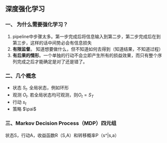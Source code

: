 ## 深度强化学习

### 一、 为什么需要强化学习？
1. pipeline中步骤太多。第一步完成后将信息输入到第二步，第二步完成后在到第三步，这样的话中间势必会有信息损失
2. **有限监督**。 知道想要做什么，但不知道如何去得到（知道结果，不知道过程）
3. **有后果的情形**。一个单独的行动不会立即产生所有的损益效果，而只有整个序列完成之后才能确定是对了还是错了。

### 二、几个概念
- 状态 $S_t$. 全局状态，例如环形
- 观测 $O_t$. 若全局状态均可观测，则$O_t = S_T$
- 行动 $s_t$
- 策略 $\pai$

### 三、Markov Decision Process（MDP）四元组
状态S，行动A，收益函数R（S,A）和转移概率P（s^|s,a）
